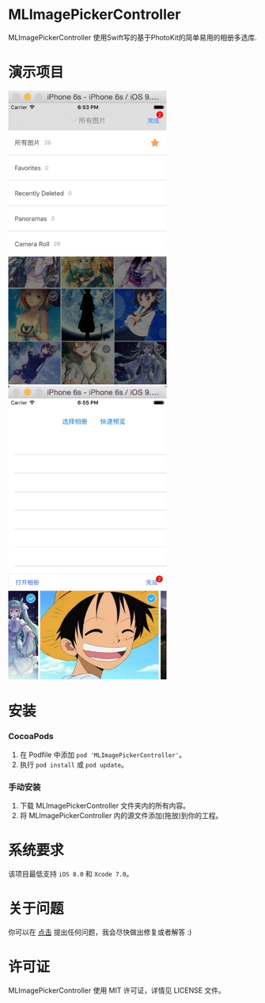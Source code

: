 MLImagePickerController
==============

MLImagePickerController 使用Swift写的基于PhotoKit的简单易用的相册多选库.

演示项目
==============

<img src="https://github.com/MakeZL/MLImagePickerController/blob/master/DemoSketch/Demo1.png" width="320"><br/>
<img src="https://github.com/MakeZL/MLImagePickerController/blob/master/DemoSketch/Demo2.png" width="320"> 


安装
==============

### CocoaPods

1. 在 Podfile 中添加  `pod 'MLImagePickerController'`。
2. 执行 `pod install` 或 `pod update`。


### 手动安装

1. 下载 MLImagePickerController 文件夹内的所有内容。
2. 将 MLImagePickerController 内的源文件添加(拖放)到你的工程。


系统要求
==============
该项目最低支持 `iOS 8.0` 和 `Xcode 7.0`。

关于问题
==============
你可以在 [点击](https://github.com/MakeZL/MLImagePickerController/issues/new) 提出任何问题，我会尽快做出修复或者解答 :)

许可证
==============
MLImagePickerController 使用 MIT 许可证，详情见 LICENSE 文件。


